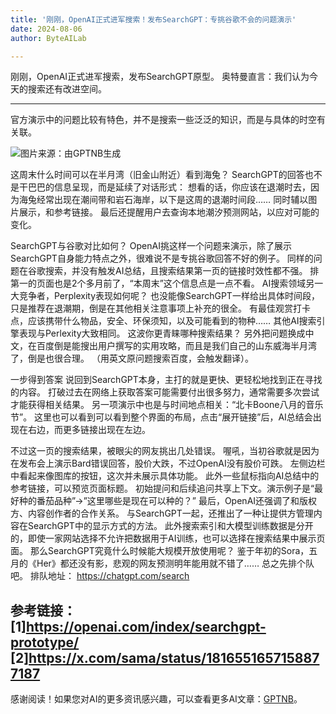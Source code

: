 ```yaml
---
title: '刚刚，OpenAI正式进军搜索！发布SearchGPT：专挑谷歌不会的问题演示'
date: 2024-08-06
author: ByteAILab

---
```


刚刚，OpenAI正式进军搜索，发布SearchGPT原型。
奥特曼直言：我们认为今天的搜索还有改进空间。

---

官方演示中的问题比较有特色，并不是搜索一些泛泛的知识，而是与具体的时空有关联。

![图片来源：由GPTNB生成](http://www.jesonc.com/upload/3B33CB85B496C0CB6FBA4C2BD79320AD/1721984058251/FuCCN7YH2RU2woQJWddBcPUpRW6x.png)

这周末什么时间可以在半月湾（旧金山附近）看到海兔？
SearchGPT的回答也不是干巴巴的信息呈现，而是延续了对话形式：
想看的话，你应该在退潮时去，因为海兔经常出现在潮间带和岩石海岸，以下是这周的退潮时间段……
同时辅以图片展示，和参考链接。
最后还提醒用户去查询本地潮汐预测网站，以应对可能的变化。

SearchGPT与谷歌对比如何？
OpenAI挑这样一个问题来演示，除了展示SearchGPT自身能力特点之外，很难说不是专挑谷歌回答不好的例子。
同样的问题在谷歌搜索，并没有触发AI总结，且搜索结果第一页的链接时效性都不强。
排第一的页面也是2个多月前了，“本周末”这个信息点是一点不看。
AI搜索领域另一大竞争者，Perplexity表现如何呢？
也没能像SearchGPT一样给出具体时间段，只是推荐在退潮期，倒是在其他相关注意事项上补充的很全。
有最佳观赏打卡点，应该携带什么物品，安全、环保须知，以及可能看到的物种……
其他AI搜索引擎表现与Perlexity大致相同。
这波你更青睐哪种搜索结果？
另外把问题换成中文，在百度倒是能搜出用户撰写的实用攻略，而且是我们自己的山东威海半月湾了，倒是也很合理。
（用英文原问题搜索百度，会触发翻译）。

一步得到答案
说回到SearchGPT本身，主打的就是更快、更轻松地找到正在寻找的内容。
打破过去在网络上获取答案可能需要付出很多努力，通常需要多次尝试才能获得相关结果。
另一项演示中也是与时间地点相关：“北卡Boone八月的音乐节”。
这里也可以看到可以看到整个界面的布局，点击“展开链接”后，AI总结会出现在右边，而更多链接出现在左边。

不过这一页的搜索结果，被眼尖的网友挑出几处错误。
喔吼，当初谷歌就是因为在发布会上演示Bard错误回答，股价大跌，不过OpenAI没有股价可跌。
左侧边栏中看起来像图库的按钮，这次并未展示具体功能。
此外一些鼠标指向AI总结中的参考链接，可以预览页面标题。
初始提问和后续追问共享上下文。演示例子是“最好种的番茄品种”→”这里哪些是现在可以种的？”
最后，OpenAI还强调了和版权方、内容创作者的合作关系。
与SearchGPT一起，还推出了一种让提供方管理内容在SearchGPT中的显示方式的方法。
此外搜索索引和大模型训练数据是分开的，即使一家网站选择不允许把数据用于AI训练，也可以选择在搜索结果中展示页面。
那么SearchGPT究竟什么时候能大规模开放使用呢？
鉴于年初的Sora，五月的《Her》都还没有影，悲观的网友预测明年能用就不错了……
总之先排个队吧。
排队地址：
https://chatgpt.com/search

参考链接：
[1]https://openai.com/index/searchgpt-prototype/
[2]https://x.com/sama/status/1816551657158877187
---
感谢阅读！如果您对AI的更多资讯感兴趣，可以查看更多AI文章：[GPTNB](https://gptnb.com)。